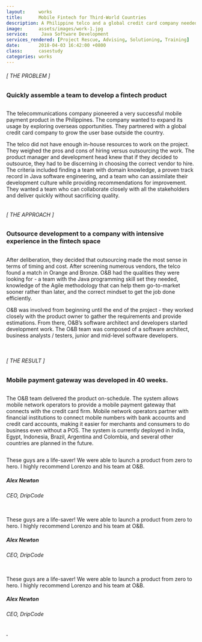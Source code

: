 ```yaml
---
layout:     works
title:      Mobile Fintech for Third-World Countries
description: A Philippine telco and a global credit card company needed a mobile payment gateway to be deployed in developing countries
image:      assets/images/work-1.jpg
service:     Java Software Development
services_rendered: [Project Rescue, Advising, Solutioning, Training]
date:       2018-04-03 16:42:00 +0800
class:      casestudy
categories: works
---
```

<div class="row">
  <div class="col-12 col-lg-6">
    <H6>[ THE PROBLEM ]</H6>
    <H3>Quickly assemble a team to develop a fintech product</H3>
    <img src="{{ "assets/images/hr.svg" | relative_url }}" alt="" class="hr" />
  </div>
  <div class="col-12 col-lg-6">
    <p>
      The telecommunications company pioneered a very successful mobile payment product in the Philippines. The company wanted
      to expand its usage by exploring overseas opportunities. They partnered with a global credit card company to grow
      the user base outside the country.
    </p>
    <p>
      The telco did not have enough in-house resources to work on the project. They weighed the pros and cons of hiring versus
      outsourcing the work. The product manager and development head knew that if they decided to outsource, they had to
      be discerning in choosing the correct vendor to hire. The criteria included finding a team with domain knowledge,
      a proven track record in Java software engineering, and a team who can assimilate their development culture while
      providing recommendations for improvement. They wanted a team who can collaborate closely with all the stakeholders
      and deliver quickly without sacrificing quality.
    </p>
  </div>
</div>
<div class="row">
  <div class="col">
    <img src="{{ "assets/images/img-casestudy-1.jpg" | relative_url }}" alt="" class="img-fluid" />
  </div>
</div>
<div class="row">
  <div class="col-12 col-lg-6">
    <H6>[ THE APPROACH ]</H6>
    <H3>Outsource development to a company with intensive experience in the fintech space</H3>
    <img src="{{ "assets/images/hr.svg" | relative_url }}" alt="" class="hr" />
  </div>
  <div class="col-12 col-lg-6">
    <p>
      After deliberation, they decided that outsourcing made the most sense in terms of timing and cost. After screening numerous
      vendors, the telco found a match in Orange and Bronze. O&B had the qualities they were looking for - a team with
      the Java programming skill set they needed, knowledge of the Agile methodology that can help them go-to-market sooner
      rather than later, and the correct mindset to get the job done efficiently.
    </p>
    <p>
      O&B was involved from beginning until the end of the project - they worked closely with the product owner to gather the requirements
      and provide estimations. From there, O&B’s software architect and developers started development work. The O&B team
      was composed of a software architect, business analysts / testers, junior and mid-level software developers.
    </p>
  </div>
</div>
<div class="row">
  <div class="col text-center">
    <img src="{{ "assets/images/img-casestudy2.jpg" | relative_url }}" alt="" class="img-fluid m10" />
  </div>
</div>
<div class="row">
  <div class="col-12 col-lg-6 text-center">
    <img src="{{ "assets/images/img-casestudy3.jpg" | relative_url }}" alt="" class="img-fluid m10" />
  </div>
  <div class="col-12 col-lg-6 text-center">
    <img src="{{ "assets/images/img-casestudy4.jpg" | relative_url }}" alt="" class="img-fluid m10" />
    <img src="{{ "assets/images/img-casestudy5.jpg" | relative_url }}" alt="" class="img-fluid m10" />
  </div>
</div>
<div class="row">
  <div class="col-12 col-lg-6">
    <H6>[ THE RESULT ]</H6>
    <H3>Mobile payment gateway was developed in 40 weeks.</H3>
    <img src="{{ "assets/images/hr.svg" | relative_url }}" alt="" class="hr" />
  </div>
  <div class="col-12 col-lg-6">
    <p>
      The O&B team delivered the product on-schedule. The system allows mobile network operators to provide a mobile payment gateway
      that connects with the credit card firm. Mobile network operators partner with financial institutions to connect
      mobile numbers with bank accounts and credit card accounts, making it easier for merchants and consumers to do business
      even without a POS. The system is currently deployed in India, Egypt, Indonesia, Brazil, Argentina and Colombia,
      and several other countries are planned in the future.
    </p>
  </div>
</div>
<div class="row d-flex justify-content-center">
  <div class="col-xs-12 col-sm-12 col-md-12 col-lg-8 col-xl-8">
    <div class="feedback-container">
      <div class="feedback-slider">
        <div class="feedback-card">
          <img class="element" src="{{ "assets/images/front-element.svg" | relative_url }}" alt="" />
          <div class="feedback-photo">
            <img src="{{ "assets/images/feedback-img.jpg" | relative_url }}" alt="" class="photo" />
          </div>
          <div class="feedback-content">
            <p class="content">
              These guys are a life-saver! We were able to launch a product from zero to hero. I highly recommend Lorenzo and his team
              at O&B.
            </p>
            <h5 class="author">
              Alex Newton
            </h5>
            <h6 class="company">
              CEO, DripCode
            </h6>
          </div>
        </div>
        <div class="feedback-card">
          <img class="element" src="{{ "assets/images/front-element.svg" | relative_url }}" alt="" />
          <div class="feedback-photo">
            <img src="{{ "assets/images/feedback-img.jpg" | relative_url }}" alt="" class="photo" />
          </div>
          <div class="feedback-content">
            <p class="content">
              These guys are a life-saver! We were able to launch a product from zero to hero. I highly recommend Lorenzo and his team
              at O&B.
            </p>
            <h5 class="author">
              Alex Newton
            </h5>
            <h6 class="company">
              CEO, DripCode
            </h6>
          </div>
        </div>
        <div class="feedback-card">
          <img class="element" src="{{ "assets/images/front-element.svg" | relative_url }}" alt="" />
          <div class="feedback-photo">
            <img src="{{ "assets/images/feedback-img.jpg" | relative_url }}" alt="" class="photo" />
          </div>
          <div class="feedback-content">
            <p class="content">
              These guys are a life-saver! We were able to launch a product from zero to hero. I highly recommend Lorenzo and his team
              at O&B.
            </p>
            <h5 class="author">
              Alex Newton
            </h5>
            <h6 class="company">
              CEO, DripCode
            </h6>
          </div>
        </div>
      </div>
      <div class="feedback-controls">
        <a id="btn-prev" href="#" class="btn-links">
          <img class="prev" src="{{ "assets/images/btn-prev.svg" | relative_url }}" alt="" />
        </a>
        <a id="btn-next" href="#" class="btn-links">
          <img class="next" src="{{ "assets/images/btn-next.svg" | relative_url }}" alt="" />
        </a>
      </div>
    </div>
  </div>
</div>